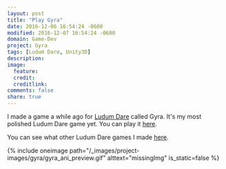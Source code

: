 ```yaml
---
layout: post
title: "Play Gyra"
date: 2016-12-06 16:54:24 -0600
modified: 2016-12-07 16:54:24 -0600
domain: Game-Dev
project: Gyra
tags: [Ludum Dare, Unity3D]
description:
image:
  feature:
  credit:
  creditlink:
comments: false
share: true
---
```


I made a game a while ago for [Ludum Dare](http://ludumdare.com/compo/) called Gyra. It's my most polished Ludum Dare game yet. You can play it [here](http://ludumdare.com/compo/ludum-dare-34/?action=preview&uid=26581).

You can see what other Ludum Dare games I made [here](http://ludumdare.com/compo/author/jishenaz/).

{% include oneimage path="/_images/project-images/gyra/gyra_ani_preview.gif" alttext="missingImg" is_static=false %}
